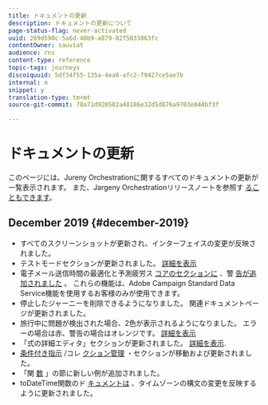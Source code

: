 ```yaml
---
title: ドキュメントの更新
description: ドキュメントの更新について
page-status-flag: never-activated
uuid: 269d590c-5a6d-40b9-a879-02f5033863fc
contentOwner: sauviat
audience: rns
content-type: reference
topic-tags: journeys
discoiquuid: 5df34f55-135a-4ea8-afc2-f9427ce5ae7b
internal: n
snippet: y
translation-type: tm+mt
source-git-commit: 70a71d920502a40186e32d5d876a9703e844bf3f

---
```



# ドキュメントの更新

このページには、Jureny Orchestrationに関するすべてのドキュメントの更新が一覧表示されます。
また、Jargeny Orchestrationリリースノートを参照す [ることもできます](../release-notes/release-notes.md)。

## December 2019 {#december-2019}

* すべてのスクリーンショットが更新され、インターフェイスの変更が反映されました。
* テストモードセクションが更新されました。 [詳細を表示](../building-journeys/testing-the-journey.md)
* 電子メール送信時間の最適化と予測疲労ス [コアのセクションに](../building-journeys/wait-activity.md) 、警 [告が追加されました](../usecase/leveraging-fatigue-scores.md) 。 これらの機能は、Adobe Campaign Standard Data Service機能を使用するお客様のみが使用できます。
* 停止したジャーニーを削除できるようになりました。 関連ドキュメントページが更新されました。
* 旅行中に問題が検出された場合、2色が表示されるようになりました。 エラーの場合は赤、警告の場合はオレンジです。 [詳細を表示](../about/troubleshooting.md)
* 「式の詳細エディタ」セクションが更新されました。 [詳細を表示](../expression/expressionadvanced.md).
* [条件付き指示](../expression/conditional-instruction.md) /コレ [クション管理](../expression/collection-management-functions.md) ・セクションが移動および更新されました。
* 「関 [数](../expression/functions.md) 」の節に新しい例が追加されました。
* toDateTime関数のド [キュメントは](../functions/functiontodatetime.md) 、タイムゾーンの構文の変更を反映するように更新されました。


